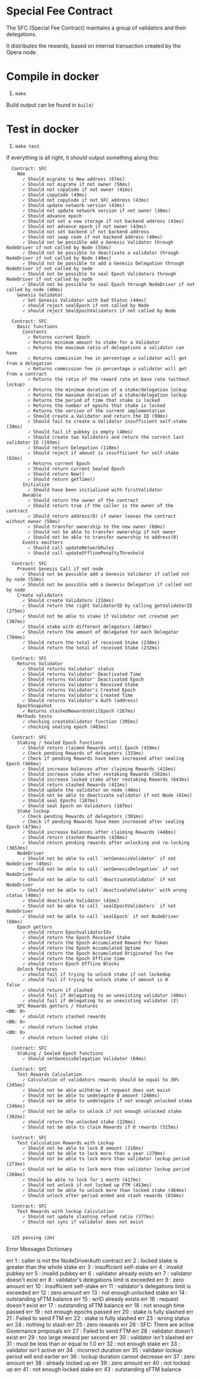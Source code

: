 # Special Fee Contract

The SFC (Special Fee Contract) maintains a group of validators and their delegations.

It distributes the rewards, based on internal transaction created by the Opera node.

# Compile in docker

1. `make`

Build output can be found in `build/`

# Test in docker

1. `make test`

If everything is all right, it should output something along this:
```
  Contract: SFC
    Nde
      ✓ Should migrate to New address (67ms)
      ✓ Should not migrate if not owner (56ms)
      ✓ Should not copyCode if not owner (41ms)
      ✓ Should copyCode (49ms)
      ✓ Should not copyCode if not SFC address (43ms)
      ✓ Should update network version (43ms)
      ✓ Should not update network version if not owner (38ms)
      ✓ Should advance epoch
      ✓ Should not set a new storage if not backend address (43ms)
      ✓ Should not advance epoch if not owner (43ms)
      ✓ Should not set backend if not backend address
      ✓ Should not swap code if not backend address (40ms)
      ✓ Should not be possible add a Genesis Validator through NodeDriver if not called by Node (55ms)
      ✓ Should not be possible to deactivate a validator through NodeDriver if not called by Node (40ms)
      ✓ Should not be possible to add a Genesis Delegation through NodeDriver if not called by node
      ✓ Should not be possible to seal Epoch Validators through NodeDriver if not called by node
      ✓ Should not be possible to seal Epoch through NodeDriver if not called by node (40ms)
    Genesis Validator
      ✓ Set Genesis Validator with bad Status (44ms)
      ✓ should reject sealEpoch if not called by Node
      ✓ should reject SealEpochValidators if not called by Node

  Contract: SFC
    Basic functions
      Constants
        ✓ Returns current Epoch
        ✓ Returns minimum amount to stake for a Validator
        ✓ Returns the maximum ratio of delegations a validator can have
        ✓ Returns commission fee in percentage a validator will get from a delegation
        ✓ Returns commission fee in percentage a validator will get from a contract
        ✓ Returns the ratio of the reward rate at base rate (without lockup)
        ✓ Returns the minimum duration of a stake/delegation lockup
        ✓ Returns the maximum duration of a stake/delegation lockup
        ✓ Returns the period of time that stake is locked
        ✓ Returns the number of epochs that stake is locked
        ✓ Returns the version of the current implementation
        ✓ Should create a Validator and return the ID (99ms)
        ✓ Should fail to create a Validator insufficient self-stake (39ms)
        ✓ Should fail if pubkey is empty (40ms)
        ✓ Should create two Validators and return the correct last validator ID (193ms)
        ✓ Should return Delegation (118ms)
        ✓ Should reject if amount is insufficient for self-stake (61ms)
        ✓ Returns current Epoch
        ✓ Should return current Sealed Epoch
        ✓ Should return Now()
        ✓ Should return getTime()
      Initialize
        ✓ Should have been initialized with firstValidator
      Ownable
        ✓ Should return the owner of the contract
        ✓ Should return true if the caller is the owner of the contract
        ✓ Should return address(0) if owner leaves the contract without owner (58ms)
        ✓ Should transfer ownership to the new owner (60ms)
        ✓ Should not be able to transfer ownership if not owner
        ✓ Should not be able to transfer ownership to address(0)
      Events emitters
        ✓ Should call updateNetworkRules
        ✓ Should call updateOfflinePenaltyThreshold

  Contract: SFC
    Prevent Genesis Call if not node
      ✓ Should not be possible add a Genesis Validator if called not by node (53ms)
      ✓ Should not be possible add a Genesis Delegation if called not by node
    Create validators
      ✓ Should create Validators (216ms)
      ✓ Should return the right ValidatorID by calling getValidatorID (275ms)
      ✓ Should not be able to stake if Validator not created yet (307ms)
      ✓ Should stake with different delegators (403ms)
      ✓ Should return the amount of delegated for each Delegator (704ms)
      ✓ Should return the total of received Stake (238ms)
      ✓ Should return the total of received Stake (232ms)

  Contract: SFC
    Returns Validator
      ✓ Should returns Validator' status 
      ✓ Should returns Validator' Deactivated Time
      ✓ Should returns Validator' Deactivated Epoch
      ✓ Should returns Validator's Received Stake
      ✓ Should returns Validator's Created Epoch
      ✓ Should returns Validator's Created Time
      ✓ Should returns Validator's Auth (address)
    EpochSnapshot
      ✓ Returns stashedRewardsUntilEpoch (267ms)
    Methods tests
      ✓ checking createValidator function (395ms)
      ✓ checking sealing epoch (481ms)

  Contract: SFC
    Staking / Sealed Epoch functions
      ✓ Should return claimed Rewards until Epoch (458ms)
      ✓ Check pending Rewards of delegators (333ms)
      ✓ Check if pending Rewards have been increased after sealing Epoch (466ms)
      ✓ Should increase balances after claiming Rewards (415ms)
      ✓ Should increase stake after restaking Rewards (562ms)
      ✓ Should increase locked stake after restaking Rewards (643ms)
      ✓ Should return stashed Rewards (411ms)
      ✓ Should update the validator on node (48ms)
      ✓ Should not be able to deactivate validator if not Node (61ms)
      ✓ Should seal Epochs (187ms)
      ✓ Should seal Epoch on Validators (167ms)
    Stake lockup
      ✓ Check pending Rewards of delegators (301ms)
      ✓ Check if pending Rewards have been increased after sealing Epoch (473ms)
      ✓ Should increase balances after claiming Rewards (440ms)
      ✓ Should return stashed Rewards (438ms)
      ✓ Should return pending rewards after unlocking and re-locking (3653ms)
    NodeDriver
      ✓ Should not be able to call `setGenesisValidator` if not NodeDriver (45ms)
      ✓ Should not be able to call `setGenesisDelegation` if not NodeDriver
      ✓ Should not be able to call `deactivateValidator` if not NodeDriver
      ✓ Should not be able to call `deactivateValidator` with wrong status (40ms)
      ✓ Should deactivate Validator (41ms)
      ✓ Should not be able to call `sealEpochValidators` if not NodeDriver
      ✓ Should not be able to call `sealEpoch` if not NodeDriver (68ms)
    Epoch getters
      ✓ should return EpochvalidatorIds
      ✓ should return the Epoch Received Stake
      ✓ should return the Epoch Accumulated Reward Per Token
      ✓ should return the Epoch Accumulated Uptime
      ✓ should return the Epoch Accumulated Originated Txs Fee
      ✓ should return the Epoch Offline time 
      ✓ should return Epoch Offline Blocks
    Unlock features
      ✓ should fail if trying to unlock stake if not lockedup
      ✓ should fail if trying to unlock stake if amount is 0
false
      ✓ should return if slashed
      ✓ should fail if delegating to an unexisting validator (40ms)
      ✓ should fail if delegating to an unexisting validator (2)
    SFC Rewards getters / Features
<BN: 0>
      ✓ should return stashed rewards
<BN: 0>
      ✓ should return locked stake
<BN: 0>
      ✓ should return locked stake (2)

  Contract: SFC
    Staking / Sealed Epoch functions
      ✓ Should setGenesisDelegation Validator (64ms)

  Contract: SFC
    Test Rewards Calculation
      ✓ Calculation of validators rewards should be equal to 30% (245ms)
      ✓ Should not be able withdraw if request does not exist
      ✓ Should not be able to undelegate 0 amount (246ms)
      ✓ Should not be able to undelegate if not enough unlocked stake (246ms)
      ✓ Should not be able to unlock if not enough unlocked stake (302ms)
      ✓ should return the unlocked stake (220ms)
      ✓ Should not be able to claim Rewards if 0 rewards (515ms)

  Contract: SFC
    Test Calculation Rewards with Lockup
      ✓ Should not be able to lock 0 amount (218ms)
      ✓ Should not be able to lock more than a year (270ms)
      ✓ Should not be able to lock more than validator lockup period (273ms)
      ✓ Should not be able to lock more than validator lockup period (260ms)
      ✓ Should be able to lock for 1 month (417ms)
      ✓ Should not unlock if not locked up FTM (453ms)
      ✓ Should not be able to unlock more than locked stake (464ms)
      ✓ Should unlock after period ended and stash rewards (834ms)

  Contract: SFC
    Test Rewards with lockup Calculation
      ✓ Should not update slashing refund ratio (377ms)
      ✓ Should not sync if validator does not exist


  125 passing (2m)
```

Error Messages Dictionary

err 1  :  caller is not the NodeDriverAuth contract
err 2  :  locked stake is greater than the whole stake
err 3  :  insufficient self-stake
err 4  :  invalid pubkey
err 5  :  invalid pubkey
err 6  :  validator already exists
err 7  :  validator doesn't exist
err 8  :  validator's delegations limit is exceeded
err 9  :  zero amount
err 10 :  insufficient self-stake
err 11 :  validator's delegations limit is exceeded
err 12 :  zero amount
err 13 :  not enough unlocked stake
err 14 :  outstanding sFTM balance
err 15 :  wrID already exists
err 16 :  request doesn't exist
err 17 :  outstanding sFTM balance
err 18 :  not enough time passed
err 19 :  not enough epochs passed
err 20 :  stake is fully slashed
err 21 :  Failed to send FTM
err 22 :  stake is fully slashed
err 23 :  wrong status
err 24 :  nothing to stash
err 25 :  zero rewards
err 26 :  SFC: There are active Governance proposals
err 27 :  Failed to send FTM
err 28 :  validator doesn't exist
err 29 :  too large reward per second
err 30 :  validator isn't slashed
err 31 :  must be less than or equal to 1.0
err 32 :  not enough stake
err 33 :  validator isn't active
err 34 :  incorrect duration
err 35 :  validator lockup period will end earlier
err 36 :  lockup duration cannot decrease
err 37 :  zero amount
err 38 :  already locked up
err 39 :  zero amount
err 40 :  not locked up
err 41 :  not enough locked stake
err 43 :  outstanding sFTM balance
